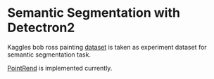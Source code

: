 # Semantic Segmentation with Detectron2

Kaggles bob ross painting [dataset](https://www.kaggle.com/residentmario/segmented-bob-ross-images) is taken as experiment 
dataset for semantic segmentation task.

[PointRend](https://github.com/facebookresearch/detectron2/tree/main/projects/PointRend) is implemented currently.